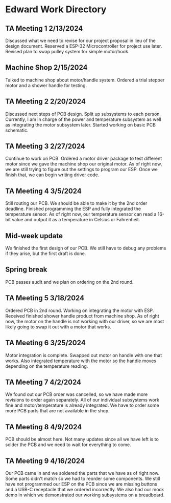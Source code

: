 # Edward Work Directory

## TA Meeting 1 2/13/2024

  Discussed what we need to revise for our project proposal in lieu of the design document. Reserved a ESP-32 Microcontroller for project use later. Revised plan to swap pulley system for simple motor/hook

## Machine Shop 2/15/2024  

Talked to machine shop about motor/handle system. Ordered a trial stepper motor and a shower handle for testing.

## TA Meeting 2 2/20/2024

Discussed next steps of PCB design. Split up subsystems to each person. Currently, I am in charge of the power and temperature subsystem as well as integrating the motor subsystem later. Started working on basic PCB schematic.

## TA Meeting 3 2/27/2024

Continue to work on PCB. Ordered a motor driver package to test different motor since we gave the machine shop our original motor. As of right now, we are still trying to figure out the settings to program our ESP. Once we finish that, we can begin writing driver code.

## TA Meeting 4 3/5/2024

Still routing our PCB. We should be able to make it by the 2nd order deadline. Finished programming the ESP and fully integrated the temperature sensor. As of right now, our temperature sensor can read a 16-bit value and output it as a temperature in Celsius or Fahrenheit.

## Mid-week update

We finished the first design of our PCB. We still have to debug any problems if they arise, but the first draft is done.

## Spring break

PCB passes audit and we plan on ordering on the 2nd round. 

## TA Meeting 5 3/18/2024

Ordered PCB in 2nd round. Working on integrating the motor with ESP. Received finished shower handle product from machine shop. As of right now, the motor on the handle is not working with our driver, so we are most likely going to swap it out with a motor that works.

## TA Meeting 6 3/25/2024

Motor integration is complete. Swapped out motor on handle with one that works. Also integrated temperature with the motor so the handle moves depending on the temperature reading.

## TA Meeting 7 4/2/2024

We found out our PCB order was cancelled, so we have made more revisions to order again separately. All of our individual subsystems work fine and motor/temperature is already integrated. We have to order some more PCB parts that are not available in the shop.

## TA Meeting 8 4/9/2024

PCB should be almost here. Not many updates since all we have left is to solder the PCB and we need to wait for everything to come.

## TA Meeting 9 4/16/2024

Our PCB came in and we soldered the parts that we have as of right now. Some parts didn't match so we had to reorder some components. We still have not programmed our ESP on the PCB since we are missing buttons and a USB-C receptacle that we ordered incorrectly. We also had our mock demo in which we demonstrated our working subsystems on a breadboard. 
